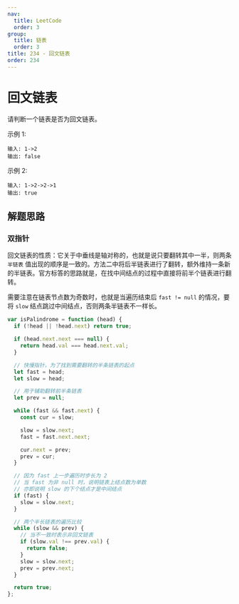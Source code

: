 ```yaml
---
nav:
  title: LeetCode
  order: 3
group:
  title: 链表
  order: 3
title: 234 - 回文链表
order: 234
---
```


# 回文链表

请判断一个链表是否为回文链表。

示例 1:

```plain
输入: 1->2
输出: false
```

示例 2:

```plain
输入: 1->2->2->1
输出: true
```

## 解题思路

### 双指针

回文链表的性质：它关于中垂线是轴对称的，也就是说只要翻转其中一半，则两条 `半链表` 值出现的顺序是一致的。方法二中将后半链表进行了翻转，额外维持一条新的半链表。官方标答的思路就是，在找中间结点的过程中直接将前半个链表进行翻转。

需要注意在链表节点数为奇数时，也就是当遍历结束后 `fast != null` 的情况，要将 `slow` 结点跳过中间结点，否则两条半链表不一样长。

```js
var isPalindrome = function (head) {
  if (!head || !head.next) return true;

  if (head.next.next === null) {
    return head.val === head.next.val;
  }

  // 快慢指针，为了找到需要翻转的半条链表的起点
  let fast = head;
  let slow = head;

  // 用于辅助翻转前半条链表
  let prev = null;

  while (fast && fast.next) {
    const cur = slow;

    slow = slow.next;
    fast = fast.next.next;

    cur.next = prev;
    prev = cur;
  }

  // 因为 fast 上一步遍历时步长为 2
  // 当 fast 为非 null 时，说明链表上结点数为单数
  // 亦即说明 slow 的下个结点才是中间结点
  if (fast) {
    slow = slow.next;
  }

  // 两个半长链表的遍历比较
  while (slow && prev) {
    // 当不一致时表示非回文链表
    if (slow.val !== prev.val) {
      return false;
    }
    slow = slow.next;
    prev = prev.next;
  }

  return true;
};
```
